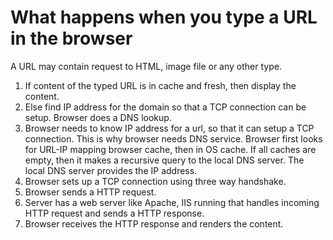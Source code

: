 # What happens when you type a URL in the browser

A URL may contain request to HTML, image file or any other type.


1. If content of the typed URL is in cache and fresh, then display the content.
2. Else find IP address for the domain so that a TCP connection can be setup. Browser does a DNS lookup.
3. Browser needs to know IP address for a url, so that it can setup a TCP connection.  This is why browser needs DNS service.  Browser first looks for URL-IP mapping browser cache, then in OS cache. If all caches are empty, then it makes a recursive query to the local DNS server.   The local DNS server provides the IP address.
4. Browser sets up a TCP connection using three way handshake.
5. Browser sends a HTTP request.
6. Server has a web server like Apache, IIS running that handles incoming HTTP request and sends a HTTP response.
7. Browser receives the HTTP response and renders the content.
